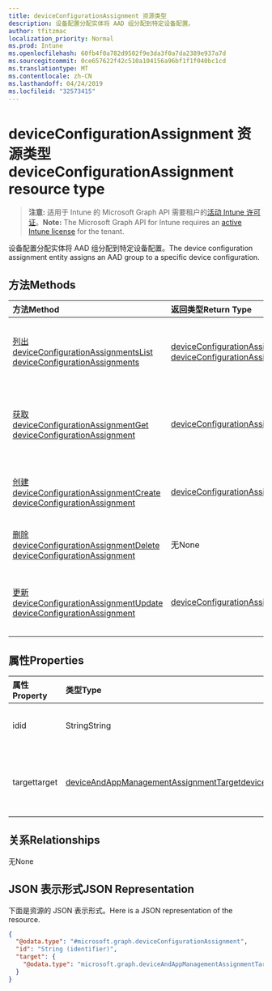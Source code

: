 ```yaml
---
title: deviceConfigurationAssignment 资源类型
description: 设备配置分配实体将 AAD 组分配到特定设备配置。
author: tfitzmac
localization_priority: Normal
ms.prod: Intune
ms.openlocfilehash: 60fb4f0a782d9502f9e3da3f0a7da2389e937a7d
ms.sourcegitcommit: 0ce657622f42c510a104156a96bf1f1f040bc1cd
ms.translationtype: MT
ms.contentlocale: zh-CN
ms.lasthandoff: 04/24/2019
ms.locfileid: "32573415"
---
```

# <a name="deviceconfigurationassignment-resource-type"></a><span data-ttu-id="553eb-103">deviceConfigurationAssignment 资源类型</span><span class="sxs-lookup"><span data-stu-id="553eb-103">deviceConfigurationAssignment resource type</span></span>

> <span data-ttu-id="553eb-104">**注意:** 适用于 Intune 的 Microsoft Graph API 需要租户的[活动 Intune 许可证](https://go.microsoft.com/fwlink/?linkid=839381)。</span><span class="sxs-lookup"><span data-stu-id="553eb-104">**Note:** The Microsoft Graph API for Intune requires an [active Intune license](https://go.microsoft.com/fwlink/?linkid=839381) for the tenant.</span></span>

<span data-ttu-id="553eb-105">设备配置分配实体将 AAD 组分配到特定设备配置。</span><span class="sxs-lookup"><span data-stu-id="553eb-105">The device configuration assignment entity assigns an AAD group to a specific device configuration.</span></span>

## <a name="methods"></a><span data-ttu-id="553eb-106">方法</span><span class="sxs-lookup"><span data-stu-id="553eb-106">Methods</span></span>
|<span data-ttu-id="553eb-107">方法</span><span class="sxs-lookup"><span data-stu-id="553eb-107">Method</span></span>|<span data-ttu-id="553eb-108">返回类型</span><span class="sxs-lookup"><span data-stu-id="553eb-108">Return Type</span></span>|<span data-ttu-id="553eb-109">说明</span><span class="sxs-lookup"><span data-stu-id="553eb-109">Description</span></span>|
|:---|:---|:---|
|[<span data-ttu-id="553eb-110">列出 deviceConfigurationAssignments</span><span class="sxs-lookup"><span data-stu-id="553eb-110">List deviceConfigurationAssignments</span></span>](../api/intune-deviceconfig-deviceconfigurationassignment-list.md)|<span data-ttu-id="553eb-111">[deviceConfigurationAssignment](../resources/intune-deviceconfig-deviceconfigurationassignment.md) 集合</span><span class="sxs-lookup"><span data-stu-id="553eb-111">[deviceConfigurationAssignment](../resources/intune-deviceconfig-deviceconfigurationassignment.md) collection</span></span>|<span data-ttu-id="553eb-112">列出 [deviceConfigurationAssignment](../resources/intune-deviceconfig-deviceconfigurationassignment.md) 对象的属性和关系。</span><span class="sxs-lookup"><span data-stu-id="553eb-112">List properties and relationships of the [deviceConfigurationAssignment](../resources/intune-deviceconfig-deviceconfigurationassignment.md) objects.</span></span>|
|[<span data-ttu-id="553eb-113">获取 deviceConfigurationAssignment</span><span class="sxs-lookup"><span data-stu-id="553eb-113">Get deviceConfigurationAssignment</span></span>](../api/intune-deviceconfig-deviceconfigurationassignment-get.md)|[<span data-ttu-id="553eb-114">deviceConfigurationAssignment</span><span class="sxs-lookup"><span data-stu-id="553eb-114">deviceConfigurationAssignment</span></span>](../resources/intune-deviceconfig-deviceconfigurationassignment.md)|<span data-ttu-id="553eb-115">读取 [deviceConfigurationAssignment](../resources/intune-deviceconfig-deviceconfigurationassignment.md) 对象的属性和关系。</span><span class="sxs-lookup"><span data-stu-id="553eb-115">Read properties and relationships of the [deviceConfigurationAssignment](../resources/intune-deviceconfig-deviceconfigurationassignment.md) object.</span></span>|
|[<span data-ttu-id="553eb-116">创建 deviceConfigurationAssignment</span><span class="sxs-lookup"><span data-stu-id="553eb-116">Create deviceConfigurationAssignment</span></span>](../api/intune-deviceconfig-deviceconfigurationassignment-create.md)|[<span data-ttu-id="553eb-117">deviceConfigurationAssignment</span><span class="sxs-lookup"><span data-stu-id="553eb-117">deviceConfigurationAssignment</span></span>](../resources/intune-deviceconfig-deviceconfigurationassignment.md)|<span data-ttu-id="553eb-118">创建新的 [deviceConfigurationAssignment](../resources/intune-deviceconfig-deviceconfigurationassignment.md) 对象。</span><span class="sxs-lookup"><span data-stu-id="553eb-118">Create a new [deviceConfigurationAssignment](../resources/intune-deviceconfig-deviceconfigurationassignment.md) object.</span></span>|
|[<span data-ttu-id="553eb-119">删除 deviceConfigurationAssignment</span><span class="sxs-lookup"><span data-stu-id="553eb-119">Delete deviceConfigurationAssignment</span></span>](../api/intune-deviceconfig-deviceconfigurationassignment-delete.md)|<span data-ttu-id="553eb-120">无</span><span class="sxs-lookup"><span data-stu-id="553eb-120">None</span></span>|<span data-ttu-id="553eb-121">删除 [deviceConfigurationAssignment](../resources/intune-deviceconfig-deviceconfigurationassignment.md)。</span><span class="sxs-lookup"><span data-stu-id="553eb-121">Deletes a [deviceConfigurationAssignment](../resources/intune-deviceconfig-deviceconfigurationassignment.md).</span></span>|
|[<span data-ttu-id="553eb-122">更新 deviceConfigurationAssignment</span><span class="sxs-lookup"><span data-stu-id="553eb-122">Update deviceConfigurationAssignment</span></span>](../api/intune-deviceconfig-deviceconfigurationassignment-update.md)|[<span data-ttu-id="553eb-123">deviceConfigurationAssignment</span><span class="sxs-lookup"><span data-stu-id="553eb-123">deviceConfigurationAssignment</span></span>](../resources/intune-deviceconfig-deviceconfigurationassignment.md)|<span data-ttu-id="553eb-124">更新 [deviceConfigurationAssignment](../resources/intune-deviceconfig-deviceconfigurationassignment.md) 对象的属性。</span><span class="sxs-lookup"><span data-stu-id="553eb-124">Update the properties of a [deviceConfigurationAssignment](../resources/intune-deviceconfig-deviceconfigurationassignment.md) object.</span></span>|

## <a name="properties"></a><span data-ttu-id="553eb-125">属性</span><span class="sxs-lookup"><span data-stu-id="553eb-125">Properties</span></span>
|<span data-ttu-id="553eb-126">属性</span><span class="sxs-lookup"><span data-stu-id="553eb-126">Property</span></span>|<span data-ttu-id="553eb-127">类型</span><span class="sxs-lookup"><span data-stu-id="553eb-127">Type</span></span>|<span data-ttu-id="553eb-128">说明</span><span class="sxs-lookup"><span data-stu-id="553eb-128">Description</span></span>|
|:---|:---|:---|
|<span data-ttu-id="553eb-129">id</span><span class="sxs-lookup"><span data-stu-id="553eb-129">id</span></span>|<span data-ttu-id="553eb-130">String</span><span class="sxs-lookup"><span data-stu-id="553eb-130">String</span></span>|<span data-ttu-id="553eb-131">分配的键。</span><span class="sxs-lookup"><span data-stu-id="553eb-131">The key of the assignment.</span></span>|
|<span data-ttu-id="553eb-132">target</span><span class="sxs-lookup"><span data-stu-id="553eb-132">target</span></span>|[<span data-ttu-id="553eb-133">deviceAndAppManagementAssignmentTarget</span><span class="sxs-lookup"><span data-stu-id="553eb-133">deviceAndAppManagementAssignmentTarget</span></span>](../resources/intune-shared-deviceandappmanagementassignmenttarget.md)|<span data-ttu-id="553eb-134">设备配置的分配目标。</span><span class="sxs-lookup"><span data-stu-id="553eb-134">The assignment target for the device configuration.</span></span>|

## <a name="relationships"></a><span data-ttu-id="553eb-135">关系</span><span class="sxs-lookup"><span data-stu-id="553eb-135">Relationships</span></span>
<span data-ttu-id="553eb-136">无</span><span class="sxs-lookup"><span data-stu-id="553eb-136">None</span></span>

## <a name="json-representation"></a><span data-ttu-id="553eb-137">JSON 表示形式</span><span class="sxs-lookup"><span data-stu-id="553eb-137">JSON Representation</span></span>
<span data-ttu-id="553eb-138">下面是资源的 JSON 表示形式。</span><span class="sxs-lookup"><span data-stu-id="553eb-138">Here is a JSON representation of the resource.</span></span>
<!-- {
  "blockType": "resource",
  "keyProperty": "id",
  "@odata.type": "microsoft.graph.deviceConfigurationAssignment"
}
-->
``` json
{
  "@odata.type": "#microsoft.graph.deviceConfigurationAssignment",
  "id": "String (identifier)",
  "target": {
    "@odata.type": "microsoft.graph.deviceAndAppManagementAssignmentTarget"
  }
}
```




